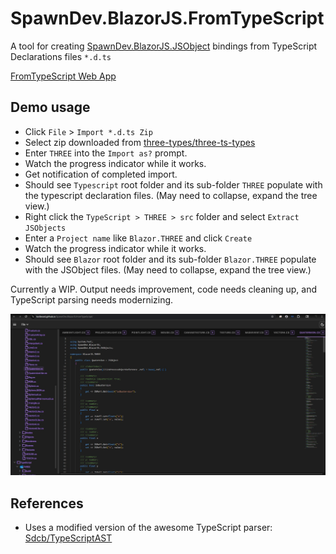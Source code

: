 # SpawnDev.BlazorJS.FromTypeScript
A tool for creating [SpawnDev.BlazorJS.JSObject](https://github.com/LostBeard/SpawnDev.BlazorJS?tab=readme-ov-file#jsobject-base-class) bindings from TypeScript Declarations files `*.d.ts` 

[FromTypeScript Web App](https://lostbeard.github.io/SpawnDev.BlazorJS.FromTypeScript/)


## Demo usage
- Click `File` > `Import *.d.ts Zip`
- Select zip downloaded from [three-types/three-ts-types](https://github.com/three-types/three-ts-types/archive/refs/heads/master.zip)
- Enter `THREE` into the `Import as?` prompt.
- Watch the progress indicator while it works.
- Get notification of completed import.
- Should see `Typescript` root folder and its sub-folder `THREE` populate with the typescript declaration files. (May need to collapse, expand the tree view.)
- Right click the `TypeScript > THREE > src` folder and select `Extract JSObjects`
- Enter a `Project name` like `Blazor.THREE` and click `Create`
- Watch the progress indicator while it works.
- Should see `Blazor` root folder and its sub-folder `Blazor.THREE` populate with the JSObject files. (May need to collapse, expand the tree view.)

Currently a WIP. Output needs improvement, code needs cleaning up, and TypeScript parsing needs modernizing.


![FromTypeScript](https://raw.githubusercontent.com/LostBeard/SpawnDev.BlazorJS.FromTypeScript/master/SpawnDev.BlazorJS.FromTypeScript/wwwroot/screenshots/FromTypeScript2.jpg)


## References
 - Uses a modified version of the awesome TypeScript parser: [Sdcb/TypeScriptAST](https://github.com/sdcb/TypeScriptAST)
